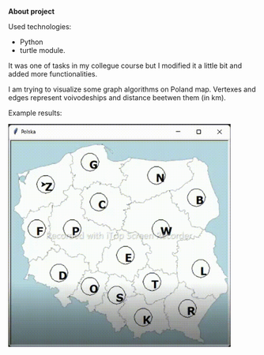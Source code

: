 
**About project**

Used technologies:
- Python
- turtle module. 

It was one of tasks in my collegue course but I modified it a little bit and added more functionalities.

I am trying to visualize some graph algorithms on Poland map. Vertexes and edges represent voivodeships and distance beetwen them (in km).

Example results:

<img src="images/result_polska.gif" width="450">
